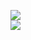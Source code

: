 [![](https://img.shields.io/badge/Made%20With-Github%20Spray-lightgrey.svg?style=for-the-badge&logo=github)](https://github.com/Annihil/github-spray#7633)  
[![](https://i.imgur.com/2DrTn0Z.gif)](https://github.com/Annihil/github-spray)